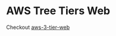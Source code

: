 # AWS Tree Tiers Web
Checkout [aws-3-tier-web](https://github.com/tungbq/aws-lab-with-terraform/tree/main/workshop/aws-3-tier-web/)
